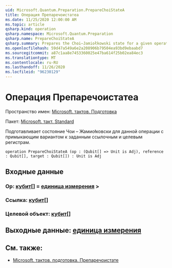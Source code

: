 ```yaml
---
uid: Microsoft.Quantum.Preparation.PrepareChoiStateA
title: Операция Препаречоистатеа
ms.date: 11/25/2020 12:00:00 AM
ms.topic: article
qsharp.kind: operation
qsharp.namespace: Microsoft.Quantum.Preparation
qsharp.name: PrepareChoiStateA
qsharp.summary: Prepares the Choi–Jamiołkowski state for a given operation with an adjoint variant onto given reference and target registers.
ms.openlocfilehash: 59d47a549a6e2a208906b79504ea93bd9ebaabd7
ms.sourcegitcommit: a87c1aa8e7453360025e47ba614f25b02ea84ec3
ms.translationtype: MT
ms.contentlocale: ru-RU
ms.lasthandoff: 11/26/2020
ms.locfileid: "96230129"
---
```

# <a name="preparechoistatea-operation"></a>Операция Препаречоистатеа

Пространство имен: [Microsoft. тактов. Подготовка](xref:Microsoft.Quantum.Preparation)

Пакет: [Microsoft. такт. Standard](https://nuget.org/packages/Microsoft.Quantum.Standard)


Подготавливает состояние Чои – Жамиоłковски для данной операции с примыкающим вариантом к заданным ссылочным и целевым регистрам.

```qsharp
operation PrepareChoiStateA (op : (Qubit[] => Unit is Adj), reference : Qubit[], target : Qubit[]) : Unit is Adj
```


## <a name="input"></a>Входные данные

### <a name="op--qubit--unit--is-adj"></a>Op: [кубит](xref:microsoft.quantum.lang-ref.qubit)[] = [единица измерения](xref:microsoft.quantum.lang-ref.unit) >




### <a name="reference--qubit"></a>Ссылка: [кубит](xref:microsoft.quantum.lang-ref.qubit)[]




### <a name="target--qubit"></a>Целевой объект: [кубит](xref:microsoft.quantum.lang-ref.qubit)[]





## <a name="output--unit"></a>Выходные данные: [единица измерения](xref:microsoft.quantum.lang-ref.unit)



## <a name="see-also"></a>См. также:

- [Microsoft. тактов. подготовка. Препаречоистате](xref:Microsoft.Quantum.Preparation.PrepareChoiState)
